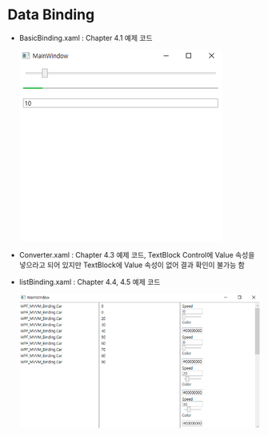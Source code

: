 # Data Binding

- BasicBinding.xaml : Chapter 4.1 예제 코드

  ![image-20210518140840584](README.assets/image-20210518140840584.png)

- Converter.xaml : Chapter 4.3 예제 코드, TextBlock Control에 Value 속성을 넣으라고 되어 있지만 TextBlock에 Value 속성이 없어 결과 확인이 불가능 함

- listBinding.xaml : Chapter 4.4, 4.5 예제 코드

  ![image-20210518135842144](README.assets/image-20210518135842144.png)

